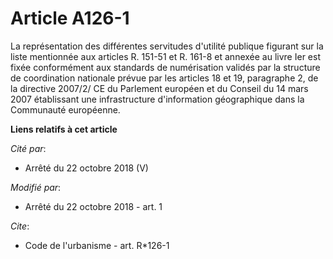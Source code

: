 # Article A126-1

La représentation des différentes servitudes d'utilité publique figurant sur la liste mentionnée aux articles R. 151-51 et R.
161-8 et annexée au livre Ier est fixée conformément aux standards de numérisation validés par la structure de coordination
nationale prévue par les articles 18 et 19, paragraphe 2, de la directive 2007/2/ CE du Parlement européen et du Conseil du
14 mars 2007 établissant une infrastructure d'information géographique dans la Communauté européenne.

**Liens relatifs à cet article**

_Cité par_:

  - Arrêté du 22 octobre 2018 (V)

_Modifié par_:

  - Arrêté du 22 octobre 2018 - art. 1

_Cite_:

  - Code de l'urbanisme - art. R*126-1
